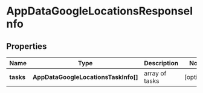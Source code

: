 # AppDataGoogleLocationsResponseInfo

## Properties

| Name | Type | Description | Notes |
|------------ | ------------- | ------------- | -------------|
**tasks** | **AppDataGoogleLocationsTaskInfo[]** | array of tasks |[optional]|
